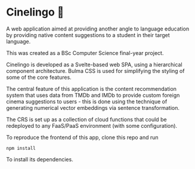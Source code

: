 # Cinelingo 🎥

A web application aimed at providing another angle to language education by providing native content suggestions to a student in their target language.

This was created as a BSc Computer Science final-year project.

Cinelingo is developed as a Svelte-based web SPA, using a hierarchical component architecture. Bulma CSS is used for simplifying the styling of some of the core features.

The central feature of this application is the content recommendation system that uses data from TMDb and IMDb to provide custom foreign cinema suggestions to users - this is done using the technique of generating numerical vector embeddings via sentence transformation.

The CRS is set up as a collection of cloud functions that could be redeployed to any FaaS/PaaS environment (with some configuration).

To reproduce the frontend of this app, clone this repo and run

```
npm install
```

To install its dependencies.

